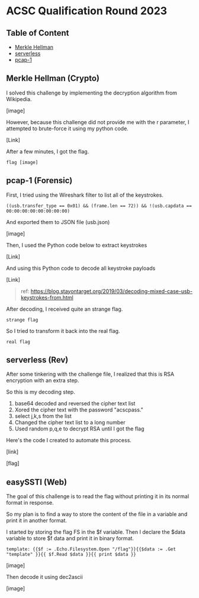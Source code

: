 # ACSC Qualification Round 2023
## Table of Content
- [Merkle Hellman](#Merkle-Hellman-(Crypto))
- [serverless](#serverless-(Rev))
- [pcap-1](#pcap-1-(Forensic))



## Merkle Hellman (Crypto)

I solved this challenge by implementing the decryption algorithm from Wikipedia.

[image]

However, because this challenge did not provide me with the r parameter, I attempted to brute-force it using my python code.

[Link]

After a few minutes, I got the flag.

```
flag [image]
```

## pcap-1 (Forensic)

First, I tried using the Wireshark filter to list all of the keystrokes.
```
((usb.transfer_type == 0x01) && (frame.len == 72)) && !(usb.capdata == 00:00:00:00:00:00:00:00)
```
And exported them to JSON file (usb.json)

[image]

Then, I used the Python code below to extract keystrokes

[Link]

And using this Python code to decode all keystroke payloads

[Link]

> ref: https://blog.stayontarget.org/2019/03/decoding-mixed-case-usb-keystrokes-from.html


After decoding, I received quite an strange flag.

```
strange flag
```
So I tried to transform it back into the real flag.
```
real flag
```

## serverless (Rev)

After some tinkering with the challenge file, I realized that this is RSA encryption with an extra step.

So this is my decoding step.

1. base64 decoded and reversed the cipher text list
2. Xored the cipher text with the password "acscpass."
3. select j,k,s from the list
4. Changed the cipher text list to a long number
5. Used random p,q,e to decrypt RSA until I got the flag

Here's the code I created to automate this process.

[link]

[flag]


## easySSTI (Web)

The goal of this challenge is to read the flag without printing it in its normal format in response.

So my plan is to find a way to store the content of the file in a variable and print it in another format. 

I started by storing the flag FS in the $f variable. Then I declare the $data variable to store $f data and print it in binary format.

```
template: {{$f := .Echo.Filesystem.Open "/flag"}}{{$data := .Get "template" }}{{ $f.Read $data }}{{ print $data }}
```

[image]

Then decode it using dec2ascii

[image]